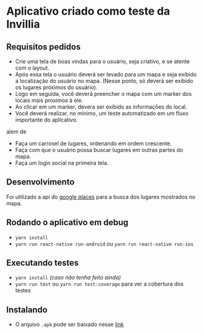 # Aplicativo criado como teste da Invillia

## Requisitos pedidos

- Crie uma tela de boas vindas para o usuário, seja criativo, e se atente com o layout.
- Após essa tela o usuário deverá ser levado para um mapa e seja exibido a localização do usuário no mapa. (Nesse ponto, só deverá ser exibido os lugares próximos do usuário).
- Logo em seguida, você deverá preencher o mapa com um marker dos locais mais proximos à ele.
- Ao clicar em um marker, devera ser exibido as informações do local.
- Você deverá realizar, no mínimo, um teste automatizado em um fluxo importante do aplicativo.

alem de

- Faça um carrosel de lugares, ordenando em ordem crescente.
- Faça com que o usuário possa buscar lugares em outras partes do mapa.
- Faça um login social na primeira tela.

## Desenvolvimento

Foi utilizado a api do [google places](https://developers.google.com/places/web-service/intro) para a busca dos lugares mostrados no mapa.

## Rodando o aplicativo em debug

- `yarn install`
- `yarn run react-native run-android` ou `yarn run react-native run-ios`

## Executando testes

- `yarn install` *(caso não tenha feito ainda)*
- `yarn run test` ou `yarn run test:coverage` para ver a cobertura dos testes

## Instalando

- O arquivo `.apk` pode ser baixado nesse [link](https://drive.google.com/file/d/1V6iWcJZfeID13c6KLOp_iGmh_D7PRghQ/view?usp=sharing) 

